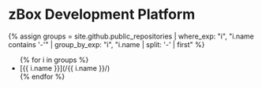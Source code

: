 # zBox Development Platform

{% assign groups = site.github.public_repositories | where_exp: "i", "i.name contains '-'" | group_by_exp: "i", "i.name | split: '-' | first" %}

<ul>
{% for i in groups %}
  <li>[{{ i.name }}](/{{ i.name }}/)</li>
{% endfor %}
</ul>
